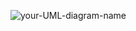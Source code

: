 ![your-UML-diagram-name](http://www.plantuml.com/plantuml/proxy?cache=no&src=https://raw.githubusercontent.com/msaf9/SoftwareEngineeringProject/master/useCaseDiagram.iuml?token=GHSAT0AAAAAABRTPGYHA7MC4N7P5OLYK67GYSGX7LQ)
